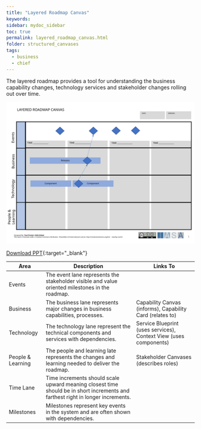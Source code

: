 ```yaml
---
title: "Layered Roadmap Canvas"
keywords: 
sidebar: mydoc_sidebar
toc: true
permalink: layered_roadmap_canvas.html
folder: structured_canvases
tags: 
  - business
  - chief
---
```


The layered roadmap provides a tool for understanding the business capability changes, technology services and stakeholder changes rolling out over time.

![image001](media/layered_roadmap_canvas001.svg)

[Download PPT](media/ppt/layered_roadmap_canvas.ppt){:target="_blank"}

| Area | Description | Links To |
| --- | --- | --- |
| Events | The event lane represents the stakeholder visible and value oriented milestones in the roadmap. |   |
| Business | The business lane represents major changes in business capabilities, processes. | Capability Canvas (informs), Capability Card (relates to) |
| Technology | The technology lane represent the technical components and services with dependencies. | Service Blueprint (uses services), Context View (uses components) |
| People & Learning | The people and learning late represents the changes and learning needed to deliver the roadmap. | Stakeholder Canvases (describes roles) |
| Time Lane | Time increments should scale upward meaning closest time should be in short increments and farthest right in longer increments. |   |
| Milestones | Milestones represent key events in the system and are often shown with dependencies. |   |
